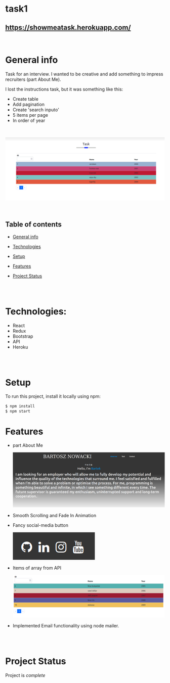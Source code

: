 # task1

## https://showmeatask.herokuapp.com/

<br>

# General info

Task for an interview. I wanted to be creative and add something to impress recruiters (part About Me).

I lost the instructions task, but it was something like this:

- Create table
- Add pagination
- Create 'search inputo'
- 5 items per page
- In order of year

<br>

![title](./img/page.png)

<br>

## Table of contents

- [General info](#general-info)
- [Technologies](#technologies)
- [Setup](#setup)
- [Features](#features)
- [Project Status](#Projects-status)

  <br>
  <br>

# Technologies:

- React
- Redux
- Bootstrap
- API
- Heroku

<br>

<br>

# Setup

To run this project, install it locally using npm:

```
$ npm install
$ npm start
```

# Features

- part About Me

  ![page](./img/title.png)

- Smooth Scrolling and Fade In Animation

- Fancy social-media button

  ![icon](./img/icon.png)

- Items of array from API

  ![arr](./img/arr.png)

- Implemented Email functionality using node mailer.

<br>

<br>

# Project Status

Project is _complete_
